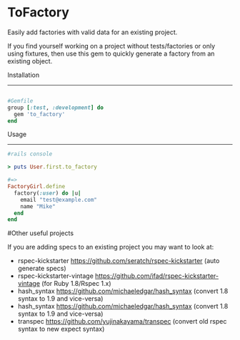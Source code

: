 ToFactory
=========

Easily add factories with valid data for an existing project.

If you find yourself working on a project without tests/factories or only using fixtures,
then use this gem to quickly generate a factory from an existing object.

Installation
___________

```ruby

#Gemfile
group [:test, :development] do
  gem 'to_factory'
end
```

Usage
_____

```ruby
#rails console

> puts User.first.to_factory

#=>
FactoryGirl.define
  factory(:user) do |u|
    email "test@example.com"
    name "Mike"
  end
end

```

#Other useful projects

If you are adding specs to an existing project you may want to look at:

* rspec-kickstarter https://github.com/seratch/rspec-kickstarter (auto generate specs)
* rspec-kickstarter-vintage https://github.com/ifad/rspec-kickstarter-vintage (for Ruby 1.8/Rspec 1.x)
* hash_syntax https://github.com/michaeledgar/hash_syntax (convert 1.8 syntax to 1.9 and vice-versa)
* hash_syntax https://github.com/michaeledgar/hash_syntax (convert 1.8 syntax to 1.9 and vice-versa)
* transpec https://github.com/yujinakayama/transpec (convert old rspec syntax to new expect syntax)

